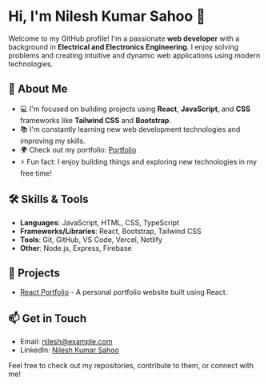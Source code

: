 # Hi, I'm Nilesh Kumar Sahoo 👋

Welcome to my GitHub profile! I'm a passionate **web developer** with a background in **Electrical and Electronics Engineering**. I enjoy solving problems and creating intuitive and dynamic web applications using modern technologies.

## 🚀 About Me
- 💻 I'm focused on building projects using **React**, **JavaScript**, and **CSS** frameworks like **Tailwind CSS** and **Bootstrap**.
- 📚 I'm constantly learning new web development technologies and improving my skills.
- 🌍 Check out my portfolio: [Portfolio](https://nks199721.github.io/Portfolio/)
- ⚡ Fun fact: I enjoy building things and exploring new technologies in my free time!

## 🛠️ Skills & Tools
- **Languages**: JavaScript, HTML, CSS, TypeScript
- **Frameworks/Libraries**: React, Bootstrap, Tailwind CSS
- **Tools**: Git, GitHub, VS Code, Vercel, Netlify
- **Other**: Node.js, Express, Firebase

## 🔧 Projects
- [React Portfolio](https://react-portfolio-gamma-pearl.vercel.app/) - A personal portfolio website built using React.

## 📫 Get in Touch
- Email: [nilesh@example.com](mailto:nilesh199721@gmail.com)
- LinkedIn: [Nilesh Kumar Sahoo](https://www.linkedin.com/in/nileshkssahoo/)

Feel free to check out my repositories, contribute to them, or connect with me!
